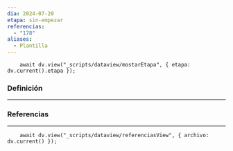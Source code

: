 ```yaml
---
dia: 2024-07-20
etapa: sin-empezar
referencias:
  - "178"
aliases:
  - Plantilla
---
```

```dataviewjs
	await dv.view("_scripts/dataview/mostarEtapa", { etapa: dv.current().etapa });
```
### Definición
---




### Referencias
---
```dataviewjs
	await dv.view("_scripts/dataview/referenciasView", { archivo: dv.current() });
```